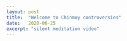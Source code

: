 ```yaml
---
layout: post
title:  "Welcome to Chinmoy controversies"
date:   2020-06-25
excerpt: "silent meditation video"
---
```

